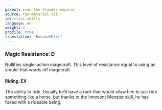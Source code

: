 ```yaml
---
parent: ivan-the-thunder-emperor
source: fgo-material-vii
id: class-skills
language: en
weight: 1
profile: true
translation: "BananaShiki"
---
```


### Magic Resistance: D

Nullifies single-action magecraft.
This level of resistance equal to using an amulet that wards off magecraft.

#### Riding: EX

The ability to ride. Usually he’d have a rank that would allow him to just ride something like a horse, but thanks to the Innocent Monster skill, he has fused with a rideable being.
